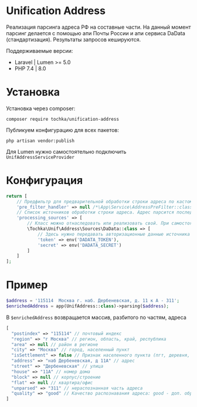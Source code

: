 # Unification Address

Реализация парсинга адреса РФ на составные части. На данный момент парсинг делается с помощью апи Почты России и апи сервиса DaData (стандартизация). Результаты запросов кешируются.

Поддерживаемые версии:
* Laravel | Lumen >= 5.0
* PHP 7.4 | 8.0

# Установка
Установка через composer:
```shell script
composer require tochka/unification-address
```
Публикуем конфигурацию для всех пакетов:
```shell script
php artisan vendor:publish
```

Для Lumen нужно самостоятельно подключить `UnifAddressServiceProvider`

# Конфигурация
```php
return [
    // Предфильтр для предварительной обработки строки адреса по кастомным правилам. По-умолчанию не производится. Можно реализовать на стороне внешнего сервиса. Должен реализовать интерфейс Tochka\Unif\Address\Contracts\PreFilterInterface
    'pre_filter_handler' => null /*\App\Service\AddressPreFilter::class*/,
    // Список источников обработки строки адреса. Адрес парсится последовательно, до первого успешного результата. Если ни один из источников не дал приемлемого результата, то берется последний.
    'processing_sources' => [
        // Класс можно отнаследовать или реализовать свой. При самостоятельной реализации источника обработки класс нужно реализовать от интерфейса Tochka\Unif\Address\Contracts\SourceInterface 
        \Tochka\Unif\Address\Sources\DaData::class => [
            // Здесь нужно передавать авторизационные данные источника
            'token' => env('DADATA_TOKEN'),
            'secret' => env('DADATA_SECRET')
        ]
    ]
];
```

# Пример
```php
$address = '115114  Москва г. наб. Дербеневская, д. 11 к А - 311';
$enrichedAddress = app(UnifAddress::class)->parsing($address);
```
В `$enrichedAddress` возвращается массив, разбитого по частям, адреса
```php
[
  "postindex" => "115114" // почтовый индекс
  "region" => "г Москва" // регион, область, край, республика
  "area" => null // район в регионе
  "city" => "Москва" // город, населенный пункт
  "isSettlement" => false // Признак населенного пункта (пгт, деревня, село, хутор)
  "address" => "наб Дербеневская, д 11А" // адрес
  "street" => "Дербеневская" // улица
  "house" => "11А" // номер дома
  "block" => null // корпус/строение
  "flat" => null // квартира/офис
  "unparsed" => "311" // нераспознанная часть адреса
  "quality" => "good" // Качество распознавания адреса: good - доп. обработка не требуется, need_check - нужна проверка
]
```